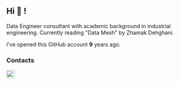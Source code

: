 ## Hi 👋 !
Data Engineer consultant with academic background in industrial engineering.
Currently reading "Data Mesh" by Zhamak Dehghani.

I've opened this GitHub account **9** years ago.  

[//]: # (Since then:)

[//]: # (I've pushed **556** commits,)

[//]: # (Opened **1** issues,)

[//]: # (Submitted **103** pull requests,)

[//]: # (Reviewed **2**!)

[//]: # (So far I've received **2** stars ⭐.)

[//]: # (I've been contributing to **21** public repositories!)

[//]: # (<p align="center">)

[//]: # (  <img width="48%" src="https://github-readme-stats.vercel.app/api?username=SimCo92&show_icons=true" />)

[//]: # (  <img width="48%" src="https://github-readme-streak-stats.herokuapp.com/?user=SimCo92&show_icons=true" />)

[//]: # (</p>)

### Contacts

[<img align="left" alt="LinkedIn" width="22px" src="https://cdn-icons-png.flaticon.com/512/145/145807.png" />][linkedin]

[linkedin]: https://www.linkedin.com/in/simonecolonna/

[//]: # (Top 8 most used languages across your repositories:)

[//]: # ()
[//]: # ()

[//]: # (![Python]&#40;https://img.shields.io/static/v1?style=flat-square&label=%E2%A0%80&color=555&labelColor=%233572A5&message=Python%EF%B8%B190.9%25&#41;)

[//]: # ()

[//]: # (![Jupyter Notebook]&#40;https://img.shields.io/static/v1?style=flat-square&label=%E2%A0%80&color=555&labelColor=%23DA5B0B&message=Jupyter%20Notebook%EF%B8%B14.6%25&#41;)

[//]: # ()

[//]: # (![C]&#40;https://img.shields.io/static/v1?style=flat-square&label=%E2%A0%80&color=555&labelColor=%23555555&message=C%EF%B8%B12.7%25&#41;)

[//]: # ()

[//]: # (![XSLT]&#40;https://img.shields.io/static/v1?style=flat-square&label=%E2%A0%80&color=555&labelColor=%23EB8CEB&message=XSLT%EF%B8%B10.4%25&#41;)

[//]: # ()

[//]: # (![JavaScript]&#40;https://img.shields.io/static/v1?style=flat-square&label=%E2%A0%80&color=555&labelColor=%23f1e05a&message=JavaScript%EF%B8%B10.4%25&#41;)

[//]: # ()

[//]: # (![TeX]&#40;https://img.shields.io/static/v1?style=flat-square&label=%E2%A0%80&color=555&labelColor=%233D6117&message=TeX%EF%B8%B10.3%25&#41;)

[//]: # ()

[//]: # (![Other]&#40;https://img.shields.io/static/v1?style=flat-square&label=%E2%A0%80&color=555&labelColor=%23ededed&message=Other%EF%B8%B10.4%25&#41;)

[//]: # ()

[//]: # ()
[//]: # (Top 4 most used languages across your repositories:)

[//]: # ()
[//]: # ()

[//]: # (![Python]&#40;https://img.shields.io/static/v1?style=flat-square&label=%E2%A0%80&color=555&labelColor=%233572A5&message=Python%EF%B8%B190.9%25&#41;)

[//]: # ()

[//]: # (![Jupyter Notebook]&#40;https://img.shields.io/static/v1?style=flat-square&label=%E2%A0%80&color=555&labelColor=%23DA5B0B&message=Jupyter%20Notebook%EF%B8%B14.6%25&#41;)

[//]: # ()

[//]: # (![C]&#40;https://img.shields.io/static/v1?style=flat-square&label=%E2%A0%80&color=555&labelColor=%23555555&message=C%EF%B8%B12.7%25&#41;)

[//]: # ()

[//]: # (![XSLT]&#40;https://img.shields.io/static/v1?style=flat-square&label=%E2%A0%80&color=555&labelColor=%23EB8CEB&message=XSLT%EF%B8%B10.4%25&#41;)

[//]: # ()

[//]: # (![Other]&#40;https://img.shields.io/static/v1?style=flat-square&label=%E2%A0%80&color=555&labelColor=%23ededed&message=Other%EF%B8%B11.2%25&#41;)

[//]: # ()